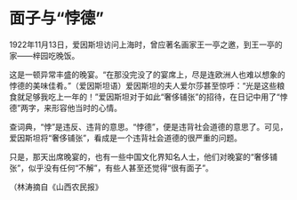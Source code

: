 # 面子与“悖德”

1922年11月13日，爱因斯坦访问上海时，曾应著名画家王一亭之邀，到王一亭的家——梓园吃晚饭。

这是一顿异常丰盛的晚宴。“在那没完没了的宴席上，尽是连欧洲人也难以想象的悖德的美味佳肴。”（爱因斯坦语）爱因斯坦的夫人爱尔莎甚至惊呼：“光是这些粮食就足够我吃上一年的！”爱因斯坦对于如此“奢侈铺张”的招待，在日记中用了“悖德”两字，来形容他当时的心情。

查词典，“悖”是违反、违背的意思。“悖德”，便是违背社会道德的意思了。可见，爱因斯坦将“奢侈铺张”，看成是一个违背社会道德的很严重的问题。

只是，那天出席晚宴的，也有一些中国文化界知名人士，他们对晚宴的“奢侈铺张”，似乎没有任何“不解”，有些人甚至还觉得“很有面子”。

（林涛摘自《山西农民报》